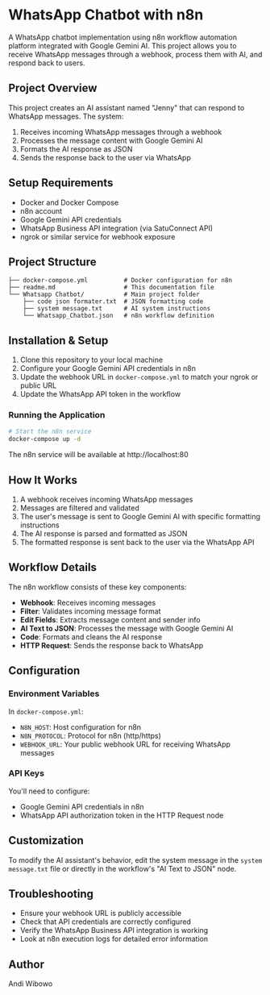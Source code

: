 # WhatsApp Chatbot with n8n

A WhatsApp chatbot implementation using n8n workflow automation platform integrated with Google Gemini AI. This project allows you to receive WhatsApp messages through a webhook, process them with AI, and respond back to users.

## Project Overview

This project creates an AI assistant named "Jenny" that can respond to WhatsApp messages. The system:

1. Receives incoming WhatsApp messages through a webhook
2. Processes the message content with Google Gemini AI
3. Formats the AI response as JSON
4. Sends the response back to the user via WhatsApp

## Setup Requirements

- Docker and Docker Compose
- n8n account
- Google Gemini API credentials
- WhatsApp Business API integration (via SatuConnect API)
- ngrok or similar service for webhook exposure

## Project Structure

```
├── docker-compose.yml          # Docker configuration for n8n
├── readme.md                   # This documentation file
└── Whatsapp Chatbot/           # Main project folder
    ├── code json formater.txt  # JSON formatting code
    ├── system message.txt      # AI system instructions
    └── Whatsapp_Chatbot.json   # n8n workflow definition
```

## Installation & Setup

1. Clone this repository to your local machine
2. Configure your Google Gemini API credentials in n8n
3. Update the webhook URL in `docker-compose.yml` to match your ngrok or public URL
4. Update the WhatsApp API token in the workflow

### Running the Application

```bash
# Start the n8n service
docker-compose up -d
```

The n8n service will be available at http://localhost:80

## How It Works

1. A webhook receives incoming WhatsApp messages
2. Messages are filtered and validated
3. The user's message is sent to Google Gemini AI with specific formatting instructions
4. The AI response is parsed and formatted as JSON
5. The formatted response is sent back to the user via the WhatsApp API

## Workflow Details

The n8n workflow consists of these key components:

- **Webhook**: Receives incoming messages
- **Filter**: Validates incoming message format
- **Edit Fields**: Extracts message content and sender info
- **AI Text to JSON**: Processes the message with Google Gemini AI
- **Code**: Formats and cleans the AI response
- **HTTP Request**: Sends the response back to WhatsApp

## Configuration

### Environment Variables

In `docker-compose.yml`:
- `N8N_HOST`: Host configuration for n8n
- `N8N_PROTOCOL`: Protocol for n8n (http/https)
- `WEBHOOK_URL`: Your public webhook URL for receiving WhatsApp messages

### API Keys

You'll need to configure:
- Google Gemini API credentials in n8n
- WhatsApp API authorization token in the HTTP Request node

## Customization

To modify the AI assistant's behavior, edit the system message in the `system message.txt` file or directly in the workflow's "AI Text to JSON" node.

## Troubleshooting

- Ensure your webhook URL is publicly accessible
- Check that API credentials are correctly configured
- Verify the WhatsApp Business API integration is working
- Look at n8n execution logs for detailed error information

## Author

Andi Wibowo